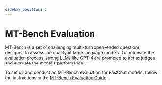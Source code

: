 ```yaml
---
sidebar_position: 2
---
```


# MT-Bench Evaluation

MT-Bench is a set of challenging multi-turn open-ended questions designed to assess the quality of large language models. To automate the evaluation process, strong LLMs like GPT-4 are prompted to act as judges and evaluate the model's performance.

To set up and conduct an MT-Bench evaluation for FastChat models, follow the instructions in the [MT-Bench Evaluation Guide](/docs/evaluation/mt_bench_evaluation.md).
